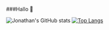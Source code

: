 ###Hallo 👋

<!--
**JonathanPA12/JonathanPA12** is a ✨ _special_ ✨ repository because its `README.md` (this file) appears on your GitHub profile.

Here are some ideas to get you started:

- 🔭 I’m currently working on ...
- 🌱 I’m currently learning ...
- 👯 I’m looking to collaborate on ...
- 🤔 I’m looking for help with ...
- 💬 Ask me about ...
- 📫 How to reach me: ...
- 😄 Pronouns: ...
- ⚡ Fun fact: ...
-->
<!--[![GitHub stats](https://github-readme-stats.vercel.app/api?username=JonathanPA12)](https://github.com/JonathanPA12/github-readme-stats)-->
<!--![GitHub stats](https://github-readme-stats.vercel.app/api?username=JonathanPA12&show_icons=true)-->
![Jonathan's GitHub stats](https://github-readme-stats.vercel.app/api?username=JonathanPA12&show_icons=true&theme=radical)
[![Top Langs](https://github-readme-stats.vercel.app/api/top-langs/?username=JonathanPA12&layout=compact&theme=radical)](https://github.com/JonathanPA12/github-readme-stats)

<!--
<a href="https://github.com/JonathanPA12/github-readme-stats">
  <img align="center" src="https://github-readme-stats.vercel.app/api?username=JonathanPA12&show_icons=true&theme=radical" />
</a>
<a href="https://github.com/JonathanPA12/github-readme-stats">
  <img align="center" src="https://github-readme-stats.vercel.app/api/top-langs/?username=JonathanPA12&layout=compact" />
</a>
-->
